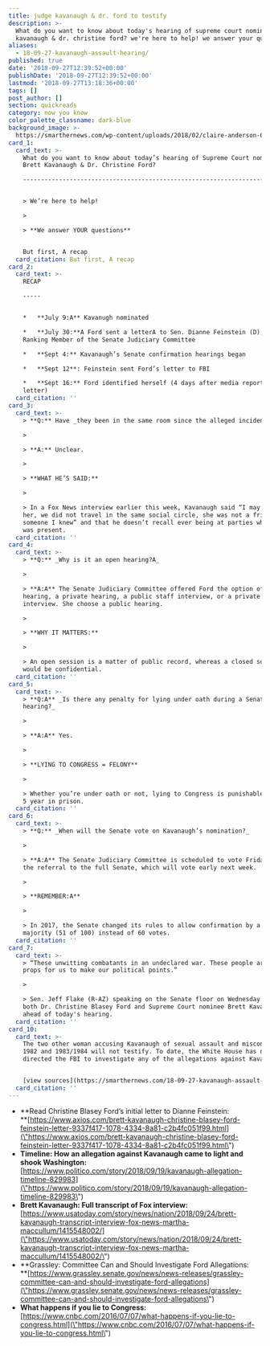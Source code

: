 ```yaml
---
title: judge kavanaugh & dr. ford to testify
description: >-
  What do you want to know about today's hearing of supreme court nominee brett
  kavanaugh & dr. christine ford? we're here to help! we answer your questions.
aliases:
  - 18-09-27-kavanaugh-assault-hearing/
published: true
date: '2018-09-27T12:39:52+00:00'
publishDate: '2018-09-27T12:39:52+00:00'
lastmod: '2018-09-27T13:18:36+00:00'
tags: []
post_author: []
section: quickreads
category: now you know
color_palette_classname: dark-blue
background_image: >-
  https://smarthernews.com/wp-content/uploads/2018/02/claire-anderson-60670-unsplash-360x360.jpg
card_1:
  card_text: >-
    What do you want to know about today’s hearing of Supreme Court nominee
    Brett Kavanaugh & Dr. Christine Ford?

    -------------------------------------------------------------------------------------------------------------


    > We’re here to help!

    > 

    > **We answer YOUR questions**


    But first, A recap
  card_citation: But first, A recap
card_2:
  card_text: >-
    RECAP

    -----


    *   **July 9:A** Kavanugh nominated

    *   **July 30:**A Ford sent a letterA to Sen. Dianne Feinstein (D), a
    Ranking Member of the Senate Judiciary Committee

    *   **Sept 4:** Kavanaugh’s Senate confirmation hearings began

    *   **Sept 12**: Feinstein sent Ford’s letter to FBI

    *   **Sept 16:** Ford identified herself (4 days after media reports on
    letter)
  card_citation: ''
card_3:
  card_text: >-
    > **Q:** Have _they been in the same room since the alleged incident?_

    > 

    > **A:** Unclear.

    > 

    > **WHAT HE’S SAID:**

    > 

    > In a Fox News interview earlier this week, Kavanaugh said “I may have met
    her, we did not travel in the same social circle, she was not a friend, not
    someone I knew” and that he doesn’t recall ever being at parties where Ford
    was present.
  card_citation: ''
card_4:
  card_text: >-
    > **Q:** _Why is it an open hearing?A_

    > 

    > **A:A** The Senate Judiciary Committee offered Ford the option of a public
    hearing, a private hearing, a public staff interview, or a private staff
    interview. She choose a public hearing.

    > 

    > **WHY IT MATTERS:**

    > 

    > An open session is a matter of public record, whereas a closed session
    would be confidential.
  card_citation: ''
card_5:
  card_text: >-
    > **Q:A** _Is there any penalty for lying under oath during a Senate
    hearing?_

    > 

    > **A:A** Yes.

    > 

    > **LYING TO CONGRESS = FELONY**

    > 

    > Whether you’re under oath or not, lying to Congress is punishable by up to
    5 year in prison.
  card_citation: ''
card_6:
  card_text: >-
    > **Q:** _When will the Senate vote on Kavanaugh’s nomination?_

    > 

    > **A:A** The Senate Judiciary Committee is scheduled to vote Friday AM on
    the referral to the full Senate, which will vote early next week.

    > 

    > **REMEMBER:A**

    > 

    > In 2017, the Senate changed its rules to allow confirmation by a simple
    majority (51 of 100) instead of 60 votes.
  card_citation: ''
card_7:
  card_text: >-
    > “These unwitting combatants in an undeclared war. These people are not
    props for us to make our political points.”

    > 

    > Sen. Jeff Flake (R-AZ) speaking on the Senate floor on Wednesday about
    both Dr. Christine Blasey Ford and Supreme Court nominee Brett Kavanaugh
    ahead of today's hearing.
  card_citation: ''
card_10:
  card_text: >-
    The two other woman accusing Kavanaugh of sexual assault and misconduct in
    1982 and 1983/1984 will not testify. To date, the White House has not
    directed the FBI to investigate any of the allegations against Kavanaugh.


    [view sources](https://smarthernews.com/18-09-27-kavanaugh-assault-hearing/)
  card_citation: ''
---
```

*   **Read Christine Blasey Ford’s initial letter to Dianne Feinstein:  
    **[https://www.axios.com/brett-kavanaugh-christine-blasey-ford-feinstein-letter-9337f417-1078-4334-8a81-c2b4fc051f99.html](\"https://www.axios.com/brett-kavanaugh-christine-blasey-ford-feinstein-letter-9337f417-1078-4334-8a81-c2b4fc051f99.html\")
*   **Timeline: How an allegation against Kavanaugh came to light and shook Washington:**  
    [https://www.politico.com/story/2018/09/19/kavanaugh-allegation-timeline-829983](\"https://www.politico.com/story/2018/09/19/kavanaugh-allegation-timeline-829983\")
*   **Brett Kavanaugh: Full transcript of Fox interview:** [https://www.usatoday.com/story/news/nation/2018/09/24/brett-kavanaugh-transcript-interview-fox-news-martha-maccullum/1415548002/](\"https://www.usatoday.com/story/news/nation/2018/09/24/brett-kavanaugh-transcript-interview-fox-news-martha-maccullum/1415548002/\")
*   **Grassley: Committee Can and Should Investigate Ford Allegations:  
    **[https://www.grassley.senate.gov/news/news-releases/grassley-committee-can-and-should-investigate-ford-allegations](\"https://www.grassley.senate.gov/news/news-releases/grassley-committee-can-and-should-investigate-ford-allegations\")
*   **What happens if you lie to Congress:**  
    [https://www.cnbc.com/2016/07/07/what-happens-if-you-lie-to-congress.html](\"https://www.cnbc.com/2016/07/07/what-happens-if-you-lie-to-congress.html\")